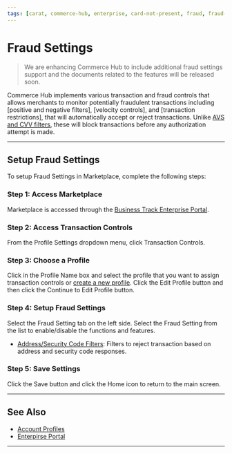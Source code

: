 ```yaml
---
tags: [carat, commerce-hub, enterprise, card-not-present, fraud, fraud-settings]
---
```


# Fraud Settings

<!-- theme: danger -->
> We are enhancing Commerce Hub to include additional fraud settings support and the documents related to the features will be released soon.

Commerce Hub implements various transaction and fraud controls that allows merchants to monitor potentially fraudulent transactions including [positive and negative filters]<!--(?path=docs/Resources/Guides/Fraud/Fraud-Settings-Filters.md)-->, [velocity controls]<!--(?path=docs/Resources/Guides/Fraud/Fraud-Settings-Velocity.md)-->, and [transaction restrictions]<!--(?path=docs/Resources/Guides/Fraud/Fraud-Settings-Restrictions.md)-->, that will automatically accept or reject transactions. Unlike [AVS and CVV filters](?path=docs/Resources/Guides/Fraud/Fraud-Settings-AVS-CVV.md), these will block transactions before any authorization attempt is made.

---

## Setup Fraud Settings

To setup Fraud Settings in Marketplace, complete the following steps:

### Step 1: Access Marketplace

Marketplace is accessed through the [Business Track Enterprise Portal](https://www.businesstrack.com).

### Step 2: Access Transaction Controls 

From the Profile Settings dropdown menu, click Transaction Controls. 

### Step 3: Choose a Profile

Click in the Profile Name box and select the profile that you want to assign transaction controls or [create a new profile](?path=docs/Resources/Guides/Enterprise-Portal/Profiles.md). Click the Edit Profile button and then click the Continue to Edit Profile button. 

### Step 4: Setup Fraud Settings

Select the Fraud Setting tab on the left side. Select the Fraud Setting from the list to enable/disable the functions and features.

- [Address/Security Code Filters](?path=docs/Resources/Guides/Fraud/Fraud-Settings-AVS-CVV.md): Filters to reject transaction based on address and security code responses.

### Step 5: Save Settings
Click the Save button and click the Home icon to return to the main screen.

---

## See Also

- [Account Profiles](?path=docs/Resources/Guides/Enterprise-Portal/Profiles.md)
- [Enterpirse Portal](?path=docs/Resources/Guides/Enterprise-Portal/Enterprise-Portal.md)

---
